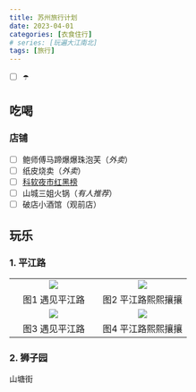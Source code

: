 ```yaml
---
title: 苏州旅行计划
date: 2023-04-01
categories: [衣食住行]
# series: [玩遍大江南北]
tags: [旅行]
---
```


- [ ] ☂️

## 吃喝

### 店铺

- [ ] 鲍师傅马蹄爆爆珠泡芙（_外卖_）
- [ ] 纸皮烧卖（_外卖_）
- [ ] [科软夜市红黑榜](https://docs.qq.com/sheet/DYm1nQlRZWENtVlhp?tab=BB08J2)
- [ ] 山城三姐火锅（_有人推荐_）
- [ ] 破店小酒馆（观前店）

## 玩乐

### 1. 平江路

<table style="border:none;text-align:center;width:600;">
	<tr>
		<td style="width:50%"><img src="https://s1.ax1x.com/2023/02/24/pSzbaSx.jpg"></td>
		<td style="width:50%"><img src="https://s1.ax1x.com/2023/02/24/pSzbr0e.jpg"></td>
	</tr>
		<tr>
		<td>图1 遇见平江路</td>
		<td>图2 平江路熙熙攘攘</td>
	</tr>
		<tr>
		<td style="width:50%"><img src="https://s1.ax1x.com/2023/02/24/pSzbr0e.jpg"></td>
		<td style="width:50%"><img src="https://s1.ax1x.com/2023/02/24/pSzbaSx.jpg"></td>
	</tr>
	<tr>
		<td>图3 遇见平江路</td>
		<td>图4 平江路熙熙攘攘</td>
	</tr>
</table>

### 2. 狮子园

山塘街

